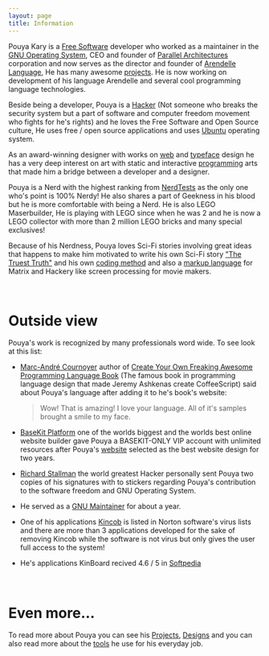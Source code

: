 ```yaml
---
layout: page
title: Information
---
```


Pouya Kary is a [Free Software](http://www.gnu.org/philosophy/free-sw.html) developer who worked as a maintainer in the [GNU Operating System](http://www.gnu.org), CEO and founder of [Parallel Architectures](http://thepa.mx) corporation and now serves as the director and founder of [Arendelle Language](http://web.arendelle.org), He has many awesome [projects](http://kary.us/projects). He is now working on development of his language Arendelle and several cool programming language technologies.<br>

Beside being a developer, Pouya is a [Hacker](www.catb.org/esr/faqs/hacker-howto.html) (Not someone who breaks the security system but a part of software and computer freedom movement who fights for he's rights) and he loves the Free Software and Open Source culture, He uses free / open source applications and uses [Ubuntu](http://www.ubuntu.com) operating system. 

As an award-winning designer with works on [web](http://kary.us/design) and [typeface](http://kary.us/design) design he has a very deep interest on art with static and interactive [programming](http://kary.us/computingarts) arts that made him a bridge between a developer and a designer.<br>

Pouya is a Nerd with the highest ranking from [NerdTests](http://www.nerdtests.com/ft_nq.php) as the only one who's point is 100% Nerdy! He also shares a part of Geekness in his blood but he is more comfortable with being a Nerd. He is also LEGO Maserbuilder, He is playing with LEGO since when he was 2 and he is now a LEGO collector with more than 2 million LEGO bricks and many special exclusives!<br>

Because of his Nerdness, Pouya loves Sci-Fi stories involving great ideas that happens to make him motivated to write his own Sci-Fi story ["The Truest Truth"](http://kary.us/truth) and his own [coding method](http://github.com/pmkary/codium) and also a [markup language](http://github.com/pmkary/textplay) for Matrix and Hackery like screen processing for movie makers. 
<br><br><br>

# Outside view
Pouya's work is recognized by many professionals word wide. To see look at this list:

* [Marc-André Cournoyer](http://macournoyer.com) author of [Create Your Own Freaking Awesome Programming Language Book](http://createyourproglang.com) (The famous book in programming language design that made Jeremy Ashkenas create CoffeeScript) said about Pouya's language after adding it to he's book's website:

  > Wow! 
  > That is amazing! I love your language. 
  > All of it's samples brought a smile to my face.

* [BaseKit Platform](http://www.basekit.com) one of the worlds biggest and the worlds best online website builder gave Pouya a BASEKIT-ONLY VIP account with unlimited resources after Pouya's [website](http://thepa.mx) selected as the best website design for two years.

* [Richard Stallman](http://www.stallman.org) the world greatest Hacker personally sent Pouya two copies of his signatures with to stickers regarding Pouya's contribution to the software freedom and GNU Operating System.

* He served as a [GNU Maintainer](https://www.fsf.org/blogs/community/gnu-spotlight-with-karl-berry-december-2011) for about a year.

* One of his applications [Kincob](http://thepa.mx/kincob) is listed in Norton software's virus lists and there are more than 3 applications developed for the sake of removing Kincob while the software is not virus but only gives the user full access to the system!

* He's applications KinBoard recived 4.6 / 5 in [Softpedia](http://www.softpedia.com/get/Multimedia/Graphic/Graphic-Others/KinBoard.shtml)
<br><br><br>

# Even more...
To read more about Pouya you can see his [Projects](http://kary.us/projects), [Designs](http://kary.us/designs) and you can also read more about the [tools](http://kary.us/tools) he use for his everyday job.
